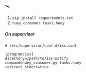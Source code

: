 🛰

1. `pip install requeriments.txt`
2. `huey_consumer tasks.huey`

##### On supervisor
```
# /etc/supervisor/conf.d/iss.conf

[program:iss]
directory=/path/to/iss-notify
command=huey_consumer.py tasks.huey
redirect_stderr=true
```

